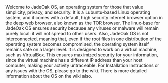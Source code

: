 Welcome to JadeOak OS, an operating system for those that value simplicity, privacy, and security. 
It is a Lubuntu-based Linux operating system, and it comes with a default, high security internet browser option in the deep web browser, also known as the TOR browser. 
The linux-base for JadeOak OS ensures security because any viruses or malware will remain purely local: it will not spread to other users. Also, JadeOak OS is not interconnected, meaning that, even if the root files in one distribution of the operating system becomes compromised, the operating system itself remains safe on a larger level.
It is designed to work on a virtual machine, such as VirtualBox. This ensures maximized security for your information, since the virtual machine has a different IP address than your host computer, making your activity untraceable. 
For Installation Instructions or any issues with the OS, please go to the wiki. There is more detailed information about the OS on the wiki also. 
